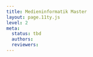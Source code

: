 ```yaml
---
title: Medieninformatik Master
layout: page.11ty.js
level: 2
meta:
  status: tbd
  authors: 
  reviewers: 
---
```


